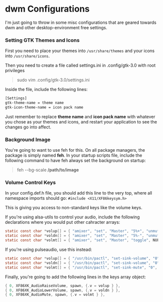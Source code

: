 # dwm Configurations
I'm just going to throw in some misc configurations that are geared towards dwm and other desktop-environment free settings.


### Setting GTK Themes and Icons
First you need to place your themes into `/usr/share/themes` and your icons into `/usr/share/icons`.

Then you need to create a file called settings.ini in .config/gtk-3.0 with root privileges
> sudo vim .config/gtk-3.0/settings.ini

Inside the file, include the following lines:
```bash
[Settings]
gtk-theme-name = theme name
gtk-icon-theme-name = icon pack name
```

Just remember to replace **theme name** and **icon pack name** with whatever you chose as your themes and icons, and restart your application to see the changes go into affect.


### Background Image
You're going to want to use feh for this. On all package managers, the package is simply named **feh**.
In your startup scripts file, include the following command to have feh always set the background on startup:
> feh --bg-scale **/path/to/image**


### Volume Control Keys
In your config.def.h file, you should add this line to the very top, where all namespace imports should go:
`#include <X11/XF86keysym.h>`

This is giving you access to non-standard keys like the volume keys.

If you're using alsa-utils to control your audio, include the following declarations where you would put other cahracter arrays:
```c
static const char *volup[] = { "amixer", "set", "Master", "5%+", "unmute", NULL };
static const char *voldn[] = { "amixer", "set", "Master", "5%-", "unmute", NULL };
static const char *volmt[] = { "amixer", "set", "Master", "toggle", NULL };
```

If you're using pulseaudio, use this instead:
```c
static const char *volup[] = { "/usr/bin/pactl", "set-sink-volume", "0", "+5%", NULL };
static const char *voldn[] = { "/usr/bin/pactl", "set-sink-volume", "0", "-5%", NULL };
static const char *volmt[] = { "/usr/bin/pactl", "set-sink-mute", "0", "toggle", NULL };
```

Finally, you're going to add the following lines in the keys array object:

```c
{ 0, XF86XK_AudioRaiseVolume, spawn, {.v = volup } },
{ 0, XF86XK_AudioLowerVolume, spawn, {.v = voldn } },
{ 0, XF86XK_AudioMute, spawn, {.v = volmt } },
```
